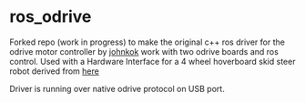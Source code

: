 # ros_odrive

Forked repo (work in progress) to make the original c++ ros driver for the odrive motor controller by [johnkok](https://github.com/johnkok/ros_odrive) work with two odrive boards and ros control. Used with a Hardware Interface for a 4 wheel hoverboard skid steer robot derived from [here](https://github.com/BenBurgessLimerick/odrive_cpp_ros) 

Driver is running over native odrive protocol on USB port.

